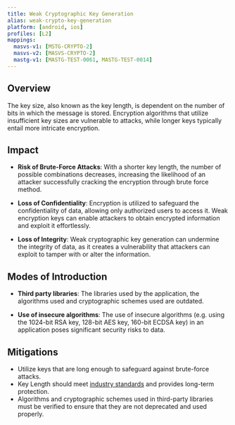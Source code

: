 ```yaml
---
title: Weak Cryptographic Key Generation 
alias: weak-crypto-key-generation
platform: [android, ios]
profiles: [L2]
mappings:
  masvs-v1: [MSTG-CRYPTO-2]
  masvs-v2: [MASVS-CRYPTO-2]
  mastg-v1: [MASTG-TEST-0061, MASTG-TEST-0014]
---
```


## Overview

The key size, also known as the key length, is dependent on the number of bits in which the message is stored. Encryption algorithms that utilize insufficient key sizes are vulnerable to attacks, while longer keys typically entail more intricate encryption.


## Impact

- **Risk of Brute-Force Attacks**:
With a shorter key length, the number of possible combinations decreases, increasing the likelihood of an attacker successfully cracking the encryption through brute force method.

- **Loss of  Confidentiality**:
Encryption is utilized to safeguard the confidentiality of data, allowing only authorized users to access it. Weak encryption keys can enable attackers to obtain encrypted information and exploit it effortlessly.
 
- **Loss of Integrity**:
Weak cryptographic key generation can undermine the integrity of data, as it creates a vulnerability that attackers can exploit to tamper with or alter the information.


## Modes of Introduction

- **Third party libraries**:
The libraries used by the application, the algorithms used and cryptographic schemes used are outdated.

- **Use of insecure algorithms**:
The use of insecure algorithms (e.g. using the 1024-bit RSA key, 128-bit AES key, 160-bit ECDSA key) in an application poses significant security risks to data.


## Mitigations

- Utilize keys that are long enough to safeguard against brute-force attacks.
- Key Length should meet [industry standards](https://www.keylength.com/en/4/) and provides long-term protection.
- Algorithms and cryptographic schemes used in third-party libraries must be verified to ensure that they are not deprecated and used properly.
